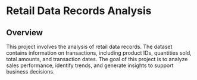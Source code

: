 # Retail Data Records Analysis
## Overview
This project involves the analysis of retail data records. The dataset contains information on transactions, including product IDs, quantities sold, total amounts, and transaction dates. The goal of this project is to analyze sales performance, identify trends, and generate insights to support business decisions.
